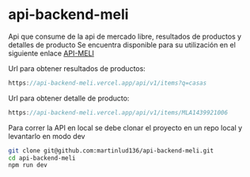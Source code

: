 # api-backend-meli

Api que consume de la api de mercado libre, resultados de productos y detalles de producto 
Se encuentra disponible para su utilización en el siguiente enlace [API-MELI](https://api-backend-meli.vercel.app/api/v1/items)

Url para obtener resultados de productos:
```javascript
https://api-backend-meli.vercel.app/api/v1/items?q=casas
```
Url para obtener detalle de producto:
```javascript
https://api-backend-meli.vercel.app/api/v1/items/MLA1439921006
```

Para correr la API en local se debe clonar el proyecto en un repo local y levantarlo en modo dev

```bash
git clone git@github.com:martinlud136/api-backend-meli.git
cd api-backend-meli
npm run dev
```
